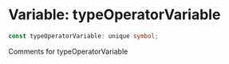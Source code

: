# Variable: typeOperatorVariable

```ts
const typeOperatorVariable: unique symbol;
```

Comments for typeOperatorVariable
